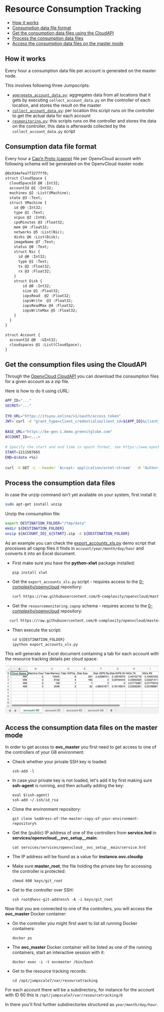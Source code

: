 # Resource Consumption Tracking

- [How it works](#jumpscripts)
- [Consumption data file format](#capnp)
- [Get the consumption data files using the CloudAPI](#curl)
- [Process the consumption data files](#process-files)
- [Access the consumption data files on the master mode](#access-files)


<a id="jumpscripts"></a>
## How it works

Every hour a consumption data file per account is generated on the master node.

This involves following three Jumpscripts:
- [`aggregate_account_data.py`](https://github.com/0-complexity/openvcloud/blob/master/libs/agent-scripts/resmonitoring/aggregate_account_data.py): aggregates data from all locations that it gets by executing `collect_account_data.py` on the controller of each location, and stores the result on the master
- [`collect_account_data.py`](https://github.com/0-complexity/openvcloud/blob/master/libs/agent-scripts/resmonitoring/collect_account_data.py): per location this script runs on the controller to get the actual data for each account
- [`resmonitoring.py`](https://github.com/0-complexity/openvcloud/blob/master/libs/agent-scripts/resmonitoring/resmonitoring.py): this scripts runs on the controller and stores the data on the controller, this data is afterwards collected by the `collect_account_data.py` script


<a id="capnp"></a>
## Consumption data file format

Every hour a [Cap’n Proto (capnp)](https://capnproto.org/) file per OpenvCloud account with following schema will be generated on the OpenvCloud master node:
```
@0x934efea7f327fff0;
struct CloudSpace {
  cloudSpaceId @0 :Int32;
  accountId @1 :Int32;
  machines @2 :List(VMachine);
  state @3 :Text;
  struct VMachine {
    id @0 :Int32;
    type @1 :Text;
    vcpus @2 :Int8;
    cpuMinutes @3 :Float32;
    mem @4 :Float32;
    networks @5 :List(Nic);
    disks @6 :List(Disk);
    imageName @7 :Text;
    status @8 :Text;
    struct Nic {
      id @0 :Int32;
      type @1 :Text;
      tx @2 :Float32;
      rx @3 :Float32;
    }
    struct Disk {
        id @0 :Int32;
        size @1 :Float32;
        iopsRead  @2 :Float32;
        iopsWrite  @3 :Float32;
        iopsReadMax @4 :Float32;
        iopsWriteMax @5 :Float32;
    }
  }
}

struct Account {
  accountId @0  :UInt32;
  cloudspaces @1 :List(CloudSpace);
}
```


<a id="curl"></a>
## Get the consumption files using the CloudAPI

Through the [OpenvCloud CloudAPI](/docs/API/README.md) you can download the consumption files for a given account as a zip file.

Here is how to do it using cURL:
```bash
APP_ID="..."
SECRET="..."

IYO_URL="https://itsyou.online/v1/oauth/access_token"
JWT=`curl -d "grant_type=client_credentials&client_id=${APP_ID}&client_secret=${SECRET}&response_type=id_token" ${IYO_URL}`

BASE_URL="https://be-gen-1.demo.greenitglobe.com"
ACCOUNT_ID=<...>

# Specify the start and end time in epoch format, see https://www.epochconverter.com/ for a converter
START=1211507665
END=$(date +%s)

curl -X GET -L --header 'Accept: application/octet-stream'  -H "Authorization: bearer $JWT" ${BASE_URL}'/restmachine/cloudapi/accounts/getConsumption?accountId='${ACCOUNT_ID}'&start='${START}'&end='${END} -o "${ACCOUNT_ID}_${START}.zip"
```

<a id="process-files"></a>
## Process the consumption data files

In case the unzip command isn't yet available on your system, first install it:
```bash
sudo apt-get install unzip
```

Unzip the consumption file:
```bash
export DESTINATION_FOLDER="/tmp/data"
mkdir ${DESTINATION_FOLDER}
unzip ${ACCOUNT_ID}_${START}.zip -d ${DESTINATION_FOLDER}
```

As an example you can check the [export_accounts_xls.py](export_accounts_xls.py) demo script that processes all capnp files it finds in `account/year/month/day/hour` and converts it into an Excel document.


- First make sure you have the **python-xlwt** package installed:
  ```shell
  pip install xlwt
  ```  

- Get the `export_accounts_xls.py` script - requires access to the [0-complexity/openvcloud](https://github.com/0-complexity/openvcloud) repository:
  ```bash
  curl https://raw.githubusercontent.com/0-complexity/openvcloud/master/docs/Monitoring/ResourceTracking/export_accounts_xls.py?$RANDOM > ${destination_folder}/export_accounts_xls.py
  ```

- Get the `resourcemonitoring.capnp` schema - requires access to the [0-complexity/openvcloud](https://github.com/0-complexity/openvcloud) repository:
```bash
  curl https://raw.githubusercontent.com/0-complexity/openvcloud/master/libs/CloudscalerLibcloud/CloudscalerLibcloud/schemas/resourcemonitoring.capnp?$RANDOM > ${DESTINATION_FOLDER}/resourcemonitoring.capnp
```

- Then execute the script:
  ```shell
  cd ${DESTINATION_FOLDER}
  ipython export_accounts_xls.py
  ```

This will generate an Excel document containing a tab for each account with the resource tracking details per cloud space:

![](xls.png)


<a id="access-files"></a>
## Access the consumption data files on the master mode 

In order to get access to **ovc_master** you first need to get access to one of the controllers of your G8 environment:

- Check whether your private SSH key is loaded:
  ```shell
  ssh-add -l
  ```

- In case your private key is not loaded, let's add it by first making sure **ssh-agent** is running, and then actually adding the key:
  ```shell
  eval $(ssh-agent)
  ssh-add ~/.ssh/id_rsa
  ```

- Clone the environment repository:
  ```shell
  git clone %address-of-the-master-copy-of-your-environment-repository%
  ```

- Get the (public) IP address of one of the controllers from **service.hrd** in **services/openvcloud__ovc_setup__main**:
  ```shell
  cat services/services/openvcloud__ovc_setup__main/service.hrd
  ```

- The IP address will be found as a value for **instance.ovc.cloudip**

- Make sure **master_root**, the file holding the private key for accessing the controller is protected:
  ```shell
  chmod 600 keys/git_root
  ```

- Get to the controller over SSH:
  ```shell
  ssh root@%ovc-git-address% -A -i keys/git_root
  ```

Now that you are connected to one of the controllers, you will access the **ovc_master** Docker container:

- On the controller you might first want to list all running Docker containers:
  ```shell
  docker ps
  ```

- The **ovc_master** Docker container will be listed as one of the running containers, start an interactive session with it:
  ```shell
  docker exec -i -t ovcmaster /bin/bash
  ```

- Get to the resource tracking records:
  ```shell
  cd /opt/jumpscale7/var/resourcetracking
  ```

For each account there will be a subdirectory, for instance for the account with ID 60 this is `/opt/jumpscale7/var/resourcetracking/6`

In there you'll find further subdirectories structured as `year/month/day/hour`.